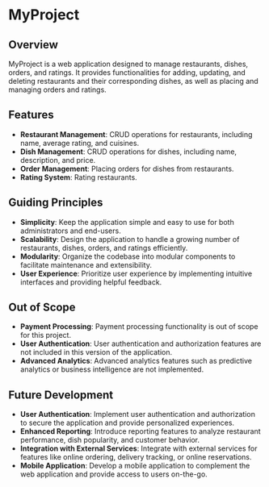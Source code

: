 # MyProject

## Overview

MyProject is a web application designed to manage restaurants, dishes, orders, and ratings. It provides functionalities for adding, updating, and deleting restaurants and their corresponding dishes, as well as placing and managing orders and ratings.

## Features

- **Restaurant Management**: CRUD operations for restaurants, including name, average rating, and cuisines.
- **Dish Management**: CRUD operations for dishes, including name, description, and price.
- **Order Management**: Placing orders for dishes from restaurants.
- **Rating System**: Rating restaurants.

## Guiding Principles

- **Simplicity**: Keep the application simple and easy to use for both administrators and end-users.
- **Scalability**: Design the application to handle a growing number of restaurants, dishes, orders, and ratings efficiently.
- **Modularity**: Organize the codebase into modular components to facilitate maintenance and extensibility.
- **User Experience**: Prioritize user experience by implementing intuitive interfaces and providing helpful feedback.

## Out of Scope

- **Payment Processing**: Payment processing functionality is out of scope for this project.
- **User Authentication**: User authentication and authorization features are not included in this version of the application.
- **Advanced Analytics**: Advanced analytics features such as predictive analytics or business intelligence are not implemented.

## Future Development

- **User Authentication**: Implement user authentication and authorization to secure the application and provide personalized experiences.
- **Enhanced Reporting**: Introduce reporting features to analyze restaurant performance, dish popularity, and customer behavior.
- **Integration with External Services**: Integrate with external services for features like online ordering, delivery tracking, or online reservations.
- **Mobile Application**: Develop a mobile application to complement the web application and provide access to users on-the-go.
